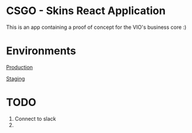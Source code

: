 # CSGO - Skins React Application

This is an app containing a proof of concept for the VIO's business core :)

# Environments
[Production](https://csgo.detour.pl)

[Staging](https://dev.detour.pl)

# TODO
1. Connect to slack
2. 